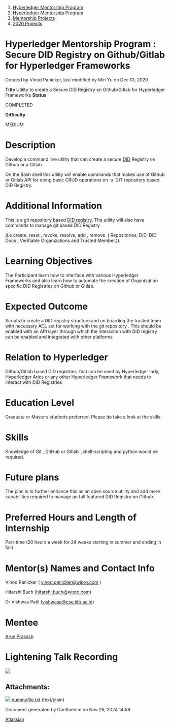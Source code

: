 1. [Hyperledger Mentorship Program](index.html)
2. [Hyperledger Mentorship Program](Hyperledger-Mentorship-Program_21954571.html)
3. [Mentorship Projects](Mentorship-Projects_21954604.html)
4. [2020 Projects](2020-Projects_21963347.html)

# Hyperledger Mentorship Program : Secure DID Registry on Github/Gitlab for Hyperledger Frameworks

Created by Vinod Panicker, last modified by Min Yu on Dec 01, 2020

**Title** Utility to create a Secure DID Registry on Github/Gitlab for Hyperledger Frameworks **Status**

COMPLETED

**Difficulty**

MEDIUM  

# Description

Develop a command line utility that can create a secure [DID](https://www.w3.org/TR/did-core/) Registry on Github or a Gitlab .

On the Bash shell this utility will enable commands that makes use of Github or Gitlab API for doing basic CRUD operations on  a  GIT repository based DID Registry.

# Additional Information

This is a git repository based [DID registry](https://www.w3.org/TR/did-core/#did-registries). The utility will also have commands to manage git based DID Registry

(i.e create, reset , revoke, resolve, add , remove  ( Repositories, DID, DID Docs , Verifiable Organizations and Trusted Member.)). 

# Learning Objectives

The Participant learn how to interface with various Hyperledger Frameworks and also learn how to automate the creation of Organization specific DID Registries on Github or Gitlab.

# Expected Outcome

Scripts to create a DID registry structure and on boarding the trusted team with necessary ACL set for working with the git repository . This should be enabled with an API layer through which the interaction with DID registry can be enabled and integrated with other platforms

# Relation to Hyperledger

Github/Gitlab based DID registries  that can be used by Hyperledger Indy, Hyperledger Aries or any other Hyperledger Framework that needs to interact with DID Registries 

# Education Level

Graduate or Masters students preferred. Please do take a look at the skills.

# Skills

Knowledge of Git , GitHub or Gitlab  ,shell-scripting and python would be required.

# Future plans

The plan is to further enhance this as an open source utility and add more capabilities required to manage an full featured DID Registry on Github.

# Preferred Hours and Length of Internship

Part-time (20 hours a week for 24 weeks starting in summer and ending in fall)

# Mentor(s) Names and Contact Info

Vinod Panicker ( [vinod.panicker@wipro.com](mailto:vinod.panicker@wipro.com) )

Hitarshi Buch ([hitarshi.buch@wipro.com](mailto:hitarshi.buch@wipro.com)) 

Dr Vishwas Patil ([vishwasp@cse.iitb.ac.in](mailto:vishwasp@cse.iitb.ac.in))

# Mentee

[Arun Prakash](https://lf-hyperledger.atlassian.net/wiki/people/557058:9e0c517f-57c7-4d6d-8a32-22eefdf3fc4e?ref=confluence)

# Lightening Talk Recording

![](plugins/servlet/confluence/placeholder/unknown-attachment)

## Attachments:

![](images/icons/bullet_blue.gif) [dummyfile.txt](attachments/21954677/21964211.txt) (text/plain)

Document generated by Confluence on Nov 26, 2024 14:59

[Atlassian](http://www.atlassian.com/)
